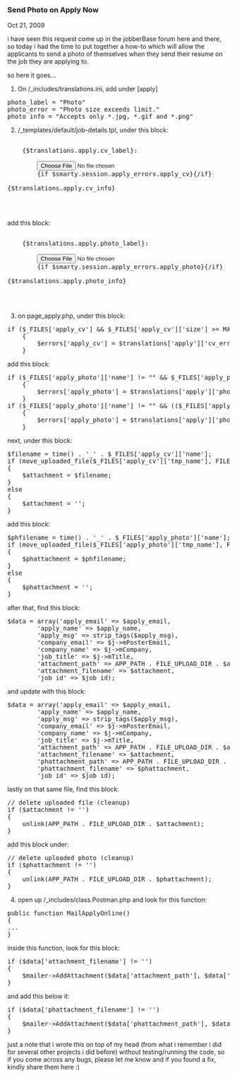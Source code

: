 ### Send Photo on Apply Now

Oct 21, 2009

i have seen this request come up in the jobberBase forum here and there, so today i had the time to put together a how-to which will allow the applicants to send a photo of themselves when they send their resume on the job they are applying to.

so here it goes...

1) On /_includes/translations.ini, add under [apply]


<pre lang="php">
photo_label = "Photo"
photo_error = "Photo size exceeds limit."
photo_info = "Accepts only *.jpg, *.gif and *.png"
</pre>



2) /_templates/default/job-details.tpl, under this block:


<pre lang="php">
<tr>
	<td valign="top"><label for="apply_cv">{$translations.apply.cv_label}:</label></td>
	<td>
		<input id="apply_cv" name="apply_cv" type="file"/>
		<span class="validation-error">{if $smarty.session.apply_errors.apply_cv}<img alt="" src="{$BASE_URL}_templates/{$THEME}/img/icon-delete.png" title="{$smarty.session.apply_errors.apply_cv}"/>{/if}</span>	
		<div class="suggestion">{$translations.apply.cv_info}</div>
	</td>
</tr>
</pre>



add this block:


<pre lang="php">
<tr>
	<td valign="top"><label for="apply_photo">{$translations.apply.photo_label}:</label></td>
	<td>
		<input id="apply_photo" name="apply_photo" type="file"/>
		<span class="validation-error">{if $smarty.session.apply_errors.apply_photo}<img alt="" src="{$BASE_URL}_templates/{$THEME}/img/icon-delete.png" title="{$smarty.session.apply_errors.apply_photo}"/>{/if}</span>	
		<div class="suggestion">{$translations.apply.photo_info}</div>
	</td>
</tr>
</pre>



3) on page_apply.php, under this block:


<pre lang="php">
if ($_FILES['apply_cv'] &amp;&amp; $_FILES['apply_cv']['size'] &gt;= MAX_CV_SIZE)
	{
		$errors['apply_cv'] = $translations['apply']['cv_error'];
	}
</pre>



add this block:


<pre lang="php">
if ($_FILES['apply_photo']['name'] != "" &amp;&amp; $_FILES['apply_photo']['size'] &gt;= MAX_CV_SIZE)
	{
		$errors['apply_photo'] = $translations['apply']['photo_error'];
	}
if ($_FILES['apply_photo']['name'] != "" &amp;&amp; (($_FILES['apply_photo']['type'] != "image/gif") AND ($_FILES['apply_photo']['type'] != "image/jpeg") AND ($_FILES['apply_photo']['type'] != "image/png")))
	{
		$errors['apply_photo'] = $translations['apply']['photo_error'];
	}
</pre>



next, under this block:


<pre lang="php">
$filename = time() . '_' . $_FILES['apply_cv']['name'];
if (move_uploaded_file($_FILES['apply_cv']['tmp_name'], FILE_UPLOAD_DIR . $filename))
{
	$attachment = $filename;
}
else
{
	$attachment = '';
}
</pre>



add this block:


<pre lang="php">
$phfilename = time() . '_' . $_FILES['apply_photo']['name'];
if (move_uploaded_file($_FILES['apply_photo']['tmp_name'], FILE_UPLOAD_DIR . $phfilename))
{
	$phattachment = $phfilename;
}
else
{
	$phattachment = '';
}
</pre>



after that, find this block:


<pre lang="php">
$data = array('apply_email' =&gt; $apply_email,
		'apply_name' =&gt; $apply_name,
		'apply_msg' =&gt; strip_tags($apply_msg),
		'company_email' =&gt; $j-&gt;mPosterEmail,
		'company_name' =&gt; $j-&gt;mCompany,
		'job_title' =&gt; $j-&gt;mTitle,
		'attachment_path' =&gt; APP_PATH . FILE_UPLOAD_DIR . $attachment,
		'attachment_filename' =&gt; $attachment,
		'job_id' =&gt; $job_id);
</pre>



and update with this block:


<pre lang="php">
$data = array('apply_email' =&gt; $apply_email,
		'apply_name' =&gt; $apply_name,
		'apply_msg' =&gt; strip_tags($apply_msg),
		'company_email' =&gt; $j-&gt;mPosterEmail,
		'company_name' =&gt; $j-&gt;mCompany,
		'job_title' =&gt; $j-&gt;mTitle,
		'attachment_path' =&gt; APP_PATH . FILE_UPLOAD_DIR . $attachment,
		'attachment_filename' =&gt; $attachment,
		'phattachment_path' =&gt; APP_PATH . FILE_UPLOAD_DIR . $phattachment,
		'phattachment_filename' =&gt; $phattachment,
		'job_id' =&gt; $job_id);
</pre>



lastly on that same file, find this block:


<pre lang="php">
// delete uploaded file (cleanup)
if ($attachment != '')
{
	unlink(APP_PATH . FILE_UPLOAD_DIR . $attachment);
}
</pre>



add this block under:


<pre lang="php">
// delete uploaded photo (cleanup)
if ($phattachment != '')
{
	unlink(APP_PATH . FILE_UPLOAD_DIR . $phattachment);
}
</pre>



4) open up /_includes/class.Postman.php and look for this function:


<pre lang="php">
public function MailApplyOnline()
{
...
}
</pre>



inside this function, look for this block:


<pre lang="php">
if ($data['attachment_filename'] != '')
{
    $mailer-&gt;AddAttachment($data['attachment_path'], $data['attachment_filename']);
}
</pre>



and add this below it:


<pre lang="php">
if ($data['phattachment_filename'] != '')
{
    $mailer-&gt;AddAttachment($data['phattachment_path'], $data['phattachment_filename']);
}
</pre>



just a note that i wrote this on top of my head (from what i remember i did for several other projects i did before) without testing/running the code, so if you come across any bugs, please let me know and if you found a fix, kindly share them here :)
